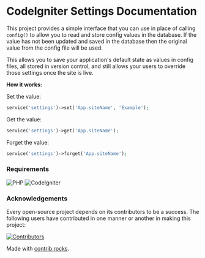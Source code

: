 # CodeIgniter Settings Documentation

This project provides a simple interface that you can use in place of calling `config()` to allow you to read and store
config values in the database. If the value has not been updated and saved in the database then the original value
from the config file will be used.

This allows you to save your application's default state as values in config files, all stored in version control,
and still allows your users to override those settings once the site is live.

**How it works:**

Set the value:

```php
service('settings')->set('App.siteName', 'Example');
```

Get the value:

```php
service('settings')->get('App.siteName');
```

Forget the value:

```php
service('settings')->forget('App.siteName');
```

### Requirements

![PHP](https://img.shields.io/badge/PHP-%5E8.1-red)
![CodeIgniter](https://img.shields.io/badge/CodeIgniter-%5E4.2.3-red)

### Acknowledgements

Every open-source project depends on its contributors to be a success. The following users have
contributed in one manner or another in making this project:

<a href="https://github.com/codeigniter4/settings/graphs/contributors">
  <img src="https://contrib.rocks/image?repo=codeigniter4/settings" alt="Contributors">
</a>

Made with [contrib.rocks](https://contrib.rocks).
